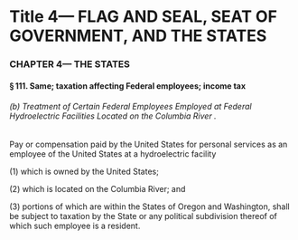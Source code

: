
# Title 4— FLAG AND SEAL, SEAT OF GOVERNMENT, AND THE STATES
### CHAPTER 4— THE STATES
#### § 111. Same; taxation affecting Federal employees; income tax
###### (b) Treatment of Certain Federal Employees Employed at Federal Hydroelectric Facilities Located on the Columbia River .

Pay or compensation paid by the United States for personal services as an employee of the United States at a hydroelectric facility

(1) which is owned by the United States;

(2) which is located on the Columbia River; and

(3) portions of which are within the States of Oregon and Washington, shall be subject to taxation by the State or any political subdivision thereof of which such employee is a resident.
